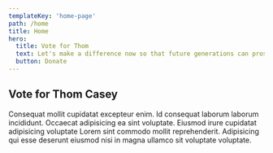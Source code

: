 ```yaml
---
templateKey: 'home-page'
path: /home
title: Home
hero:
  title: Vote for Thom
  text: Let's make a difference now so that future generations can prosper.
  button: Donate
---
```


## Vote for Thom Casey

Consequat mollit cupidatat excepteur enim. Id consequat laborum laborum incididunt. Occaecat adipisicing ea sint voluptate. Eiusmod irure cupidatat adipisicing voluptate Lorem sint commodo mollit reprehenderit. Adipisicing qui esse deserunt eiusmod nisi in magna ullamco sit voluptate voluptate.
